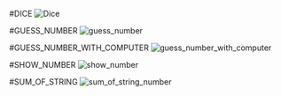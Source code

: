 #DICE
![Dice](https://github.com/amirrezajahanbakhsh/Assignment/assets/137860142/1140670e-2e18-495e-aae4-8b79d8a42032)


#GUESS_NUMBER
![guess_number](https://github.com/amirrezajahanbakhsh/Assignment/assets/137860142/9e43c8aa-1214-4a79-b294-2ff656aa7226)


#GUESS_NUMBER_WITH_COMPUTER
![guess_number_with_computer](https://github.com/amirrezajahanbakhsh/Assignment/assets/137860142/74056c84-fe77-4ded-bf30-9e8a4e40e92d)


#SHOW_NUMBER
![show_number](https://github.com/amirrezajahanbakhsh/Assignment/assets/137860142/17f4a556-79c7-4b3b-be19-f016ceae62d4)


#SUM_OF_STRING
![sum_of_string_number](https://github.com/amirrezajahanbakhsh/Assignment/assets/137860142/ef60992d-1bd5-46a1-a07f-d1eb7223bbfd)
